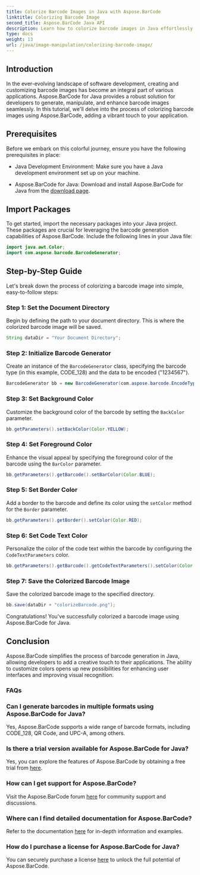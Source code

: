 ```yaml
---
title: Colorize Barcode Images in Java with Aspose.BarCode
linktitle: Colorizing Barcode Image
second_title: Aspose.BarCode Java API
description: Learn how to colorize barcode images in Java effortlessly using Aspose.BarCode. Follow our step-by-step guide for vibrant and visually appealing results.
type: docs
weight: 13
url: /java/image-manipulation/colorizing-barcode-image/
---
```


## Introduction

In the ever-evolving landscape of software development, creating and customizing barcode images has become an integral part of various applications. Aspose.BarCode for Java provides a robust solution for developers to generate, manipulate, and enhance barcode images seamlessly. In this tutorial, we'll delve into the process of colorizing barcode images using Aspose.BarCode, adding a vibrant touch to your application.

## Prerequisites

Before we embark on this colorful journey, ensure you have the following prerequisites in place:

- Java Development Environment: Make sure you have a Java development environment set up on your machine.

- Aspose.BarCode for Java: Download and install Aspose.BarCode for Java from the [download page](https://releases.aspose.com/barcode/java/).

## Import Packages

To get started, import the necessary packages into your Java project. These packages are crucial for leveraging the barcode generation capabilities of Aspose.BarCode. Include the following lines in your Java file:

```java
import java.awt.Color;
import com.aspose.barcode.BarcodeGenerator;
```

## Step-by-Step Guide

Let's break down the process of colorizing a barcode image into simple, easy-to-follow steps:

### Step 1: Set the Document Directory

Begin by defining the path to your document directory. This is where the colorized barcode image will be saved.

```java
String dataDir = "Your Document Directory";
```

### Step 2: Initialize Barcode Generator

Create an instance of the `BarcodeGenerator` class, specifying the barcode type (in this example, CODE_128) and the data to be encoded ("1234567").

```java
BarcodeGenerator bb = new BarcodeGenerator(com.aspose.barcode.EncodeTypes.CODE_128, "1234567");
```

### Step 3: Set Background Color

Customize the background color of the barcode by setting the `BackColor` parameter.

```java
bb.getParameters().setBackColor(Color.YELLOW);
```

### Step 4: Set Foreground Color

Enhance the visual appeal by specifying the foreground color of the barcode using the `BarColor` parameter.

```java
bb.getParameters().getBarcode().setBarColor(Color.BLUE);
```

### Step 5: Set Border Color

Add a border to the barcode and define its color using the `setColor` method for the `Border` parameter.

```java
bb.getParameters().getBorder().setColor(Color.RED);
```

### Step 6: Set Code Text Color

Personalize the color of the code text within the barcode by configuring the `CodeTextParameters` color.

```java
bb.getParameters().getBarcode().getCodeTextParameters().setColor(Color.RED);
```

### Step 7: Save the Colorized Barcode Image

Save the colorized barcode image to the specified directory.

```java
bb.save(dataDir + "colorizeBarcode.png");
```

Congratulations! You've successfully colorized a barcode image using Aspose.BarCode for Java.

## Conclusion

Aspose.BarCode simplifies the process of barcode generation in Java, allowing developers to add a creative touch to their applications. The ability to customize colors opens up new possibilities for enhancing user interfaces and improving visual recognition.

### FAQs

### Can I generate barcodes in multiple formats using Aspose.BarCode for Java?
Yes, Aspose.BarCode supports a wide range of barcode formats, including CODE_128, QR Code, and UPC-A, among others.

### Is there a trial version available for Aspose.BarCode for Java?
Yes, you can explore the features of Aspose.BarCode by obtaining a free trial from [here](https://releases.aspose.com/).

### How can I get support for Aspose.BarCode?
Visit the Aspose.BarCode forum [here](https://forum.aspose.com/c/barcode/13) for community support and discussions.

### Where can I find detailed documentation for Aspose.BarCode?
Refer to the documentation [here](https://reference.aspose.com/barcode/java/) for in-depth information and examples.

### How do I purchase a license for Aspose.BarCode for Java?
You can securely purchase a license [here](https://purchase.aspose.com/buy) to unlock the full potential of Aspose.BarCode.

